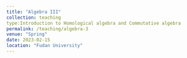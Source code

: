 ```yaml
---
title: "Algebra III"
collection: teaching
type:Introduction to Homological algebra and Commutative algebra
permalink: /teaching/algebra-3
venue: "Spring"
date: 2023-02-15
location: "Fudan University"
---
```


